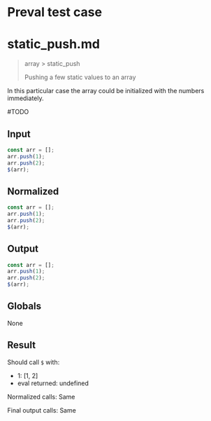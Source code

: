 # Preval test case

# static_push.md

> array > static_push
>
> Pushing a few static values to an array

In this particular case the array could be initialized with the numbers immediately.

#TODO

## Input

`````js filename=intro
const arr = [];
arr.push(1);
arr.push(2);
$(arr);
`````

## Normalized

`````js filename=intro
const arr = [];
arr.push(1);
arr.push(2);
$(arr);
`````

## Output

`````js filename=intro
const arr = [];
arr.push(1);
arr.push(2);
$(arr);
`````

## Globals

None

## Result

Should call `$` with:
 - 1: [1, 2]
 - eval returned: undefined

Normalized calls: Same

Final output calls: Same
